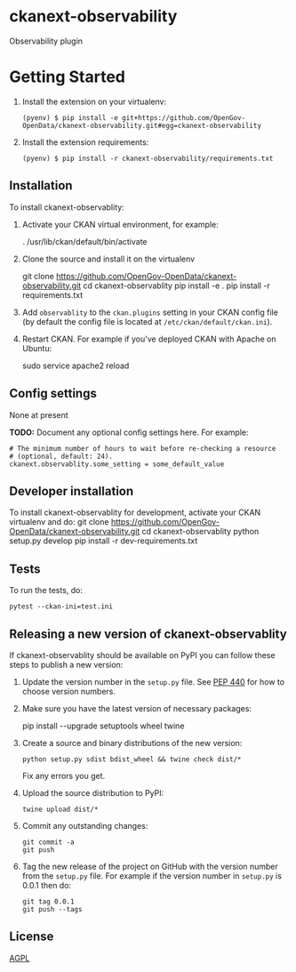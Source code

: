 # ckanext-observability
Observability plugin

# Getting Started
1.  Install the extension on your virtualenv:

        (pyenv) $ pip install -e git+https://github.com/OpenGov-OpenData/ckanext-observability.git#egg=ckanext-observability

2.  Install the extension requirements:

        (pyenv) $ pip install -r ckanext-observability/requirements.txt


## Installation

To install ckanext-observablity:

1. Activate your CKAN virtual environment, for example:

     . /usr/lib/ckan/default/bin/activate

2. Clone the source and install it on the virtualenv

    git clone https://github.com/OpenGov-OpenData/ckanext-observability.git
    cd ckanext-observablity
    pip install -e .
	pip install -r requirements.txt

3. Add `observablity` to the `ckan.plugins` setting in your CKAN
   config file (by default the config file is located at
   `/etc/ckan/default/ckan.ini`).

4. Restart CKAN. For example if you've deployed CKAN with Apache on Ubuntu:

     sudo service apache2 reload


## Config settings

None at present

**TODO:** Document any optional config settings here. For example:

	# The minimum number of hours to wait before re-checking a resource
	# (optional, default: 24).
	ckanext.observablity.some_setting = some_default_value


## Developer installation

To install ckanext-observablity for development, activate your CKAN virtualenv and
do:
    git clone https://github.com/OpenGov-OpenData/ckanext-observability.git
    cd ckanext-observablity
    python setup.py develop
    pip install -r dev-requirements.txt


## Tests

To run the tests, do:

    pytest --ckan-ini=test.ini


## Releasing a new version of ckanext-observablity

If ckanext-observablity should be available on PyPI you can follow these steps to publish a new version:

1. Update the version number in the `setup.py` file. See [PEP 440](http://legacy.python.org/dev/peps/pep-0440/#public-version-identifiers) for how to choose version numbers.

2. Make sure you have the latest version of necessary packages:

    pip install --upgrade setuptools wheel twine

3. Create a source and binary distributions of the new version:

       python setup.py sdist bdist_wheel && twine check dist/*

   Fix any errors you get.

4. Upload the source distribution to PyPI:

       twine upload dist/*

5. Commit any outstanding changes:

       git commit -a
       git push

6. Tag the new release of the project on GitHub with the version number from
   the `setup.py` file. For example if the version number in `setup.py` is
   0.0.1 then do:

       git tag 0.0.1
       git push --tags

## License

[AGPL](https://www.gnu.org/licenses/agpl-3.0.en.html)
